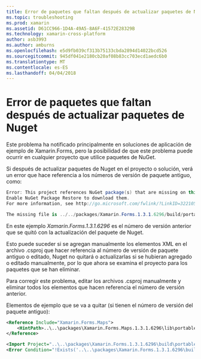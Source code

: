 ```yaml
---
title: Error de paquetes que faltan después de actualizar paquetes de Nuget
ms.topic: troubleshooting
ms.prod: xamarin
ms.assetid: D61CC966-1D4A-49A5-8A6F-41572E28329B
ms.technology: xamarin-cross-platform
author: asb3993
ms.author: amburns
ms.openlocfilehash: e5d9fb039cf313b75133cbda2894d14022bcd526
ms.sourcegitcommit: 945df041e2180cb20af08b83cc703ecd1aedc6b0
ms.translationtype: MT
ms.contentlocale: es-ES
ms.lasthandoff: 04/04/2018
---
```

# <a name="missing-packages-error-after-updating-nuget-packages"></a>Error de paquetes que faltan después de actualizar paquetes de Nuget

Este problema ha notificado principalmente en soluciones de aplicación de ejemplo de Xamarin.Forms, pero la posibilidad de que este problema puede ocurrir en cualquier proyecto que utilice paquetes de NuGet. 

Si después de actualizar paquetes de Nuget en el proyecto o solución, verá un error que hace referencia a los números de versión de paquete antiguo, como:

```csharp
Error: This project references NuGet package(s) that are missing on this computer.
Enable NuGet Package Restore to download them.  
For more information, see http://go.microsoft.com/fwlink/?LinkID=322105

The missing file is ../../packages/Xamarin.Forms.1.3.1.6296/build/portable-win+net45+wp80+MonoAndroid10+MonoTouch10+Xamarin.iOS10/Xamarin.Forms.targets. (FormsGallery)

```

En este ejemplo *Xamarin.Forms.1.3.1.6296* es el número de versión anterior que se quitó con la actualización del paquete de Nuget.

Esto puede suceder si se agregan manualmente los elementos XML en el archivo .csproj que hacer referencia al número de versión de paquete antiguo o editado, Nuget no quitará o actualizarlas si se hubieran agregado o editado manualmente, por lo que ahora se examina el proyecto para los paquetes que se han eliminar. 

Para corregir este problema, editar los archivos .csproj manualmente y eliminar todos los elementos que hacen referencia el número de versión anterior. 

Elementos de ejemplo que se va a quitar (si tienen el número de versión del paquete antiguo):

```xml
<Reference Include="Xamarin.Forms.Maps">
    <HintPath>..\..\packages\Xamarin.Forms.Maps.1.3.1.6296\lib\portable-win+net45+wp80+MonoAndroid10+MonoTouch10+Xamarin.iOS10\Xamarin.Forms.Maps.dll</HintPath>
</Reference>

<Import Project="..\..\packages\Xamarin.Forms.1.3.1.6296\build\portable-win+net45+wp80+MonoAndroid10+MonoTouch10+Xamarin.iOS10\Xamarin.Forms.targets" Condition="Exists('..\..\packages\Xamarin.Forms.1.3.1.6296\build\portable-win+net45+wp80+MonoAndroid10+MonoTouch10+Xamarin.iOS10\Xamarin.Forms.targets')" />
<Error Condition="!Exists('..\..\packages\Xamarin.Forms.1.3.1.6296\build\portable-win+net45+wp80+MonoAndroid10+MonoTouch10+Xamarin.iOS10\Xamarin.Forms.targets')" Text="$([System.String]::Format('$(ErrorText)', '..\..\packages\Xamarin.Forms.1.3.1.6296\build\portable-win+net45+wp80+MonoAndroid10+MonoTouch10+Xamarin.iOS10\Xamarin.Forms.targets'))" />

```

